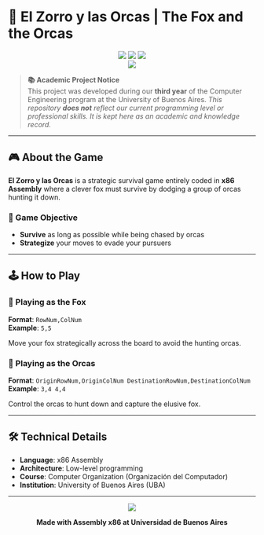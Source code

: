 # 🦊 El Zorro y las Orcas | The Fox and the Orcas

<div align="center">
  <img src="https://img.shields.io/badge/Assembly-x86-654FF0?style=for-the-badge&logo=assemblyscript&logoColor=white" />
  <img src="https://img.shields.io/badge/Computer-Organization-00599C?style=for-the-badge&logo=intel&logoColor=white" />
  <img src="https://img.shields.io/badge/University-UBA-2E8B57?style=for-the-badge&logo=education&logoColor=white" />
</div>

<div align="center">
  <img src="https://user-images.githubusercontent.com/73097560/115834477-dbab4500-a447-11eb-908a-139a6edaec5c.gif">
</div>

> **📚 Academic Project Notice**  
> This project was developed during our **third year** of the Computer Engineering program at the University of Buenos Aires. _This repository **does not** reflect our current programming level or professional skills. It is kept here as an academic and knowledge record._

---

## 🎮 About the Game

**El Zorro y las Orcas** is a strategic survival game entirely coded in **x86 Assembly** where a clever fox must survive by dodging a group of orcas hunting it down.

### 🎯 Game Objective
- **Survive** as long as possible while being chased by orcas
- **Strategize** your moves to evade your pursuers

---

## 🕹️ How to Play

### 🦊 Playing as the Fox
**Format**: `RowNum,ColNum`  
**Example**: `5,5`

Move your fox strategically across the board to avoid the hunting orcas.

### 🐋 Playing as the Orcas  
**Format**: `OriginRowNum,OriginColNum DestinationRowNum,DestinationColNum`  
**Example**: `3,4 4,4`

Control the orcas to hunt down and capture the elusive fox.

---

## 🛠️ Technical Details

- **Language**: x86 Assembly
- **Architecture**: Low-level programming
- **Course**: Computer Organization (Organización del Computador)
- **Institution**: University of Buenos Aires (UBA)

---


<div align="center">
  <img src="https://user-images.githubusercontent.com/73097560/115834477-dbab4500-a447-11eb-908a-139a6edaec5c.gif">
  
  **Made with Assembly x86 at Universidad de Buenos Aires**
</div>
